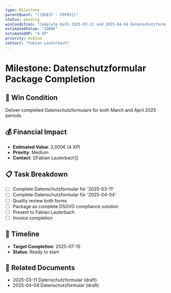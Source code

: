 ```yaml
---
type: Milestone
parentQuest: "[[QUEST - FDFRI]]"
status: pending
winCondition: "Complete both 2025-03-11 and 2025-04-04 Datenschutzformulare"
estimatedValue: "2000€"
estimatedXP: "4 XP"
priority: medium
contact: "Fabian Lauterbach"
---
```


# Milestone: Datenschutzformular Package Completion

## 🎯 Win Condition
Deliver completed Datenschutzformulare for both March and April 2025 periods

## 💰 Financial Impact
- **Estimated Value**: 2,000€ (4 XP)
- **Priority**: Medium
- **Contact**: [[Fabian Lauterbach]]

## 📋 Task Breakdown
- [ ] Complete Datenschutzformular für '2025-03-11'
- [ ] Complete Datenschutzformular für '2025-04-04' 
- [ ] Quality review both forms
- [ ] Package as complete DSGVO compliance solution
- [ ] Present to Fabian Lauterbach
- [ ] Invoice completion

## 📅 Timeline
- **Target Completion**: 2025-07-15
- **Status**: Ready to start

## 📄 Related Documents
- 2025-03-11 Datenschutzformular (draft)
- 2025-04-04 Datenschutzformular (draft)